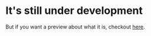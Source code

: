 ﻿# It's still under development

But if you want a preview about what it is, checkout [here](https://github.com/svallory/MiniMvc/wiki/MiniMvc-Framework). 
